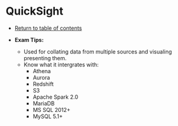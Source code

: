 # QuickSight

* [Return to table of contents](../../../README.md)

* **Exam Tips:**
  * Used for collating data from multiple sources and visualing presenting them.
  * Know what it intergrates with:
    * Athena
    * Aurora
    * Redshift
    * S3
    * Apache Spark 2.0
    * MariaDB
    * MS SQL 2012+
    * MySQL 5.1+
